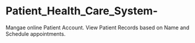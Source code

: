 # Patient_Health_Care_System-
Mangae online Patient Account. View Patient Records based on Name and Schedule appointments.  
